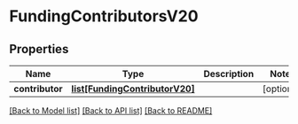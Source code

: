 # FundingContributorsV20

## Properties
Name | Type | Description | Notes
------------ | ------------- | ------------- | -------------
**contributor** | [**list[FundingContributorV20]**](FundingContributorV20.md) |  | [optional] 

[[Back to Model list]](../README.md#documentation-for-models) [[Back to API list]](../README.md#documentation-for-api-endpoints) [[Back to README]](../README.md)

